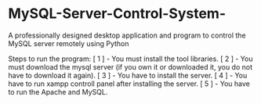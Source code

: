 # MySQL-Server-Control-System-
A professionally designed desktop application and program to control the MySQL server remotely using Python

Steps to run the program:
[ 1 ] - You must install the tool libraries.
[ 2 ] - You must download the mysql server (if you own it or downloaded it, you do not have to download it again).
[ 3 ] -  You have to install the server.
[ 4 ] - You have to run xampp controll panel after installing the server.
[ 5 ] - You have to run the Apache and MySQL.
